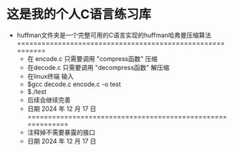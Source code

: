 # 这是我的个人C语言练习库
+ huffman文件夹是一个完整可用的C语言实现的huffman哈弗曼压缩算法
==========================================================
  + 在 encode.c 只需要调用 "compress函数" 压缩
  + 在decode.c 只需要调用 "decompress函数" 解压缩
  + 在linux终端 输入
  + $gcc decode.c encode.c -o test
  + $./test
  + 后续会继续完善
  + 日期 2024 年 12 月 17 日
===========================================================
  + 注释掉不需要暴露的接口
  + 日期 2024 年 12 月 17 日
